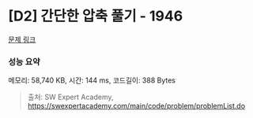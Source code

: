 # [D2] 간단한 압축 풀기 - 1946 

[문제 링크](https://swexpertacademy.com/main/code/problem/problemDetail.do?contestProbId=AV5PmkDKAOMDFAUq) 

### 성능 요약

메모리: 58,740 KB, 시간: 144 ms, 코드길이: 388 Bytes



> 출처: SW Expert Academy, https://swexpertacademy.com/main/code/problem/problemList.do